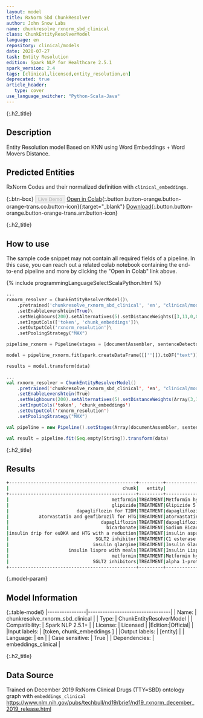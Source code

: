 ```yaml
---
layout: model
title: RxNorm Sbd ChunkResolver
author: John Snow Labs
name: chunkresolve_rxnorm_sbd_clinical
class: ChunkEntityResolverModel
language: en
repository: clinical/models
date: 2020-07-27
task: Entity Resolution
edition: Spark NLP for Healthcare 2.5.1
spark_version: 2.4
tags: [clinical,licensed,entity_resolution,en]
deprecated: true
article_header:
   type: cover
use_language_switcher: "Python-Scala-Java"
---
```


{:.h2_title}
## Description
Entity Resolution model Based on KNN using Word Embeddings + Word Movers Distance.

## Predicted Entities
RxNorm Codes and their normalized definition with `clinical_embeddings`.

{:.btn-box}
<button class="button button-orange" disabled>Live Demo</button>
[Open in Colab](https://colab.research.google.com/github/JohnSnowLabs/spark-nlp-workshop/blob/master/tutorials/Certification_Trainings/Healthcare/3.Clinical_Entity_Resolvers.ipynb){:.button.button-orange.button-orange-trans.co.button-icon}{:target="_blank"}
[Download](https://s3.amazonaws.com/auxdata.johnsnowlabs.com/clinical/models/chunkresolve_rxnorm_sbd_clinical_en_2.5.1_2.4_1595813912622.zip){:.button.button-orange.button-orange-trans.arr.button-icon}

{:.h2_title}
## How to use

The sample code snippet may not contain all required fields of a pipeline. In this case, you can reach out a related colab notebook containing the end-to-end pipeline and more by clicking the "Open in Colab" link above.

<div class="tabs-box" markdown="1">

{% include programmingLanguageSelectScalaPython.html %}

```python
...
rxnorm_resolver = ChunkEntityResolverModel()\
    .pretrained('chunkresolve_rxnorm_sbd_clinical', 'en', "clinical/models")\
    .setEnableLevenshtein(True)\
    .setNeighbours(200).setAlternatives(5).setDistanceWeights([3,11,0,0,0,9])\
    .setInputCols(['token', 'chunk_embeddings'])\
    .setOutputCol('rxnorm_resolution')\
    .setPoolingStrategy("MAX")

pipeline_rxnorm = Pipeline(stages = [documentAssembler, sentenceDetector, tokenizer, stopwords, word_embeddings, clinical_ner, ner_converter, chunk_embeddings, rxnorm_resolver])

model = pipeline_rxnorm.fit(spark.createDataFrame([['']]).toDF("text"))

results = model.transform(data)
```

```scala
...
val rxnorm_resolver = ChunkEntityResolverModel()
    .pretrained('chunkresolve_rxnorm_sbd_clinical', 'en', "clinical/models")
    .setEnableLevenshtein(True)
    .setNeighbours(200).setAlternatives(5).setDistanceWeights(Array(3,11,0,0,0,9))
    .setInputCols('token', 'chunk_embeddings')
    .setOutputCol('rxnorm_resolution')
    .setPoolingStrategy("MAX")

val pipeline = new Pipeline().setStages(Array(documentAssembler, sentenceDetector, tokenizer, stopwords, word_embeddings, clinical_ner, ner_converter, chunk_embeddings, rxnorm_resolver))

val result = pipeline.fit(Seq.empty[String]).transform(data)
```
</div>

{:.h2_title}
## Results

```bash
+-----------------------------------------------+---------+----------------------------------------------------------------------------------------------------+-------+----------+
|                                          chunk|   entity|                                                                                 target_text(rxnorm)|   code|confidence|
+-----------------------------------------------+---------+----------------------------------------------------------------------------------------------------+-------+----------+
|                                      metformin|TREATMENT|Metformin hydrochloride 500 MG Oral Tablet [Glucamet]:::Metformin hydrochloride 850 MG Oral Table...| 105376|    0.2067|
|                                      glipizide|TREATMENT|Glipizide 5 MG Oral Tablet [Minidiab]:::Glipizide 5 MG Oral Tablet [Glucotrol]:::Glipizide 5 MG O...| 105373|    0.2224|
|                         dapagliflozin for T2DM|TREATMENT|dapagliflozin 5 MG / saxagliptin 5 MG Oral Tablet [Qtern]:::dapagliflozin 10 MG / saxagliptin 5 M...|2169276|    0.2532|
|           atorvastatin and gemfibrozil for HTG|TREATMENT|atorvastatin 20 MG / ezetimibe 10 MG Oral Tablet [Liptruzet]:::atorvastatin 40 MG / ezetimibe 10 ...|1422095|    0.2183|
|                                  dapagliflozin|TREATMENT|dapagliflozin 5 MG Oral Tablet [Farxiga]:::dapagliflozin 10 MG Oral Tablet [Farxiga]:::dapagliflo...|1486981|    0.3523|
|                                    bicarbonate|TREATMENT|Sodium Bicarbonate 0.417 MEQ/ML Oral Solution [Desempacho]:::potassium bicarbonate 25 MEQ Efferve...|1305099|    0.2149|
|insulin drip for euDKA and HTG with a reduction|TREATMENT|insulin aspart, human 30 UNT/ML / insulin degludec 70 UNT/ML Pen Injector [Ryzodeg]:::3 ML insuli...|1994318|    0.2124|
|                                SGLT2 inhibitor|TREATMENT|C1 esterase inhibitor (human) 500 UNT Injection [Cinryze]:::alpha 1-proteinase inhibitor, human 1...| 809871|    0.2044|
|                               insulin glargine|TREATMENT|Insulin Glargine 100 UNT/ML Pen Injector [Lantus]:::Insulin Glargine 300 UNT/ML Pen Injector [Tou...|1359856|    0.2265|
|                      insulin lispro with meals|TREATMENT|Insulin Lispro 100 UNT/ML Cartridge [Humalog]:::Insulin Lispro 200 UNT/ML Pen Injector [Humalog]:...|1652648|    0.2469|
|                                      metformin|TREATMENT|Metformin hydrochloride 500 MG Oral Tablet [Glucamet]:::Metformin hydrochloride 850 MG Oral Table...| 105376|    0.2067|
|                               SGLT2 inhibitors|TREATMENT|alpha 1-proteinase inhibitor, human 1 MG Injection [Prolastin]:::C1 esterase inhibitor (human) 50...|1661220|    0.2167|
+-----------------------------------------------+---------+----------------------------------------------------------------------------------------------------+-------+----------+
```

{:.model-param}
## Model Information

{:.table-model}
|----------------|----------------------------------|
| Name:           | chunkresolve_rxnorm_sbd_clinical |
| Type:    | ChunkEntityResolverModel         |
| Compatibility:  | Spark NLP 2.5.1+                            |
| License:        | Licensed                         |
|Edition:|Official|                       |
|Input labels:         | [token, chunk_embeddings ]         |
|Output labels:        | [entity]                           |
| Language:       | en                               |
| Case sensitive: | True                             |
| Dependencies:  | embeddings_clinical              |

{:.h2_title}
## Data Source
Trained on December 2019 RxNorm Clinical Drugs (TTY=SBD) ontology graph with `embeddings_clinical`
https://www.nlm.nih.gov/pubs/techbull/nd19/brief/nd19_rxnorm_december_2019_release.html
